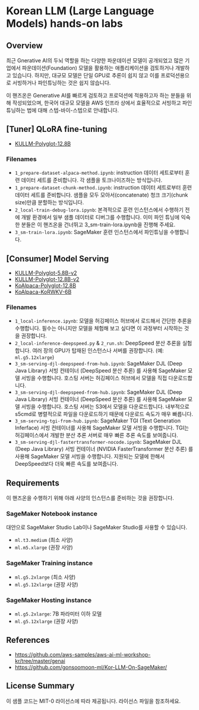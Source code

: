 # Korean LLM (Large Language Models) hands-on labs

## Overview

최근 Gnerative AI의 두뇌 역할을 하는 다양한 파운데이션 모델이 공개되었고 많은 기업에서 파운데이션(Foundation) 모델을 활용하는 애플리케이션을 검토하거나 개발하고 있습니다. 
하지만, 대규모 모델은 단일 GPU로 추론이 쉽지 않고 이를 프로덕션용으로 서빙하거나 파인튜닝하는 것은 쉽지 않습니다.

이 핸즈온은 Generative AI를 빠르게 검토하고 프로덕션에 적용하고자 하는 분들을 위해 작성되었으며, 한국어 대규모 모델을 AWS 인프라 상에서 효율적으로 서빙하고 파인튜닝하는 법에 대해 스텝-바이-스텝으로 안내합니다.

## [Tuner] QLoRA fine-tuning 
- [KULLM-Polyglot-12.8B](fine-tuning)

### Filenames
- `1_prepare-dataset-alpaca-method.ipynb`: instruction 데이터 세트로부터 훈련 데이터 세트를 준비합니다. 각 샘플을 토크나이즈하는 방식입니다.
- `1_prepare-dataset-chunk-method.ipynb`: instruction 데이터 세트로부터 훈련 데이터 세트를 준비합니다. 샘플을 모두 모아서(concatenate) 청크 크기(chunk size)만큼 분할하는 방식입니다.
- `2_local-train-debug-lora.ipynb`: 본격적으로 훈련 인스턴스에서 수행하기 전에 개발 환경에서 일부 샘플 데이터로 디버그를 수행합니다. 이미 파인 튜닝에 익숙한 분들은 이 핸즈온을 건너뛰고 3_sm-train-lora.ipynb을 진행해 주세요.
- `3_sm-train-lora.ipynb`: SageMaker 훈련 인스턴스에서 파인튜닝을 수행합니다. 

## [Consumer] Model Serving

- [KULLM-Polyglot-5.8B-v2](kullm-polyglot-5.8b)
- [KULLM-Polyglot-12.8B-v2](kullm-polyglot-12.8b)
- [KoAlpaca-Polyglot-12.8B](koalpaca-polyglot-12.8b)
- [KoAlpaca-KoRWKV-6B](koalpaca-korwkv-6b)

### Filenames
- `1_local-inference.ipynb`: 모델을 허깅페이스 허브에서 로드해서 간단한 추론을 수행합니다. 필수는 아니지만 모델을 체험해 보고 싶다면 이 과정부터 시작하는 것을 권장합니다.
- `2_local-inference-deepspeed.py` & `2_run.sh`: DeepSpeed 분산 추론을 실험합니다. 여러 장의 GPU가 탑재된 인스턴스나 서버를 권장합니다. (예: `ml.g5.12xlarge`)
- `3_sm-serving-djl-deepspeed-from-hub.ipynb`: SageMaker DJL (Deep Java Library) 서빙 컨테이너 (DeepSpeed 분산 추론) 를 사용해 SageMaker 모델 서빙을 수행합니다. 호스팅 서버는 허깅페이스 허브에서 모델을 직접 다운로드합니다.
- `3_sm-serving-djl-deepspeed-from-hub.ipynb`: SageMaker DJL (Deep Java Library) 서빙 컨테이너 (DeepSpeed 분산 추론) 를 사용해 SageMaker 모델 서빙을 수행합니다. 호스팅 서버는 S3에서 모델을 다운로드합니다. 내부적으로 s5cmd로 병렬적으로 파일을 다운로드하기 때문에 다운로드 속도가 매우 빠릅니다.
- `3_sm-serving-tgi-from-hub.ipynb`: SageMaker TGI (Text Generation Inferface) 서빙 컨테이너를 사용해 SageMaker 모델 서빙을 수행합니다. TGI는 허깅페이스에서 개발한 분산 추론 서버로 매우 빠른 추론 속도를 보여줍니다.
- `3_sm-serving-djl-fastertransformer-nocode.ipynb`: SageMaker DJL (Deep Java Library) 서빙 컨테이너 (NVIDIA FasterTransformer 분산 추론) 를 사용해 SageMaker 모델 서빙을 수행합니다. 지원되는 모델에 한해서 DeepSpeed보다 더욱 빠른 속도를 보여줍니다.

## Requirements

이 핸즈온을 수행하기 위해 아래 사양의 인스턴스를 준비하는 것을 권장합니다.

### SageMaker Notebook instance
대안으로 SageMaker Studio Lab이나 SageMaker Studio를 사용할 수 있습니다.
- `ml.t3.medium` (최소 사양)
- `ml.m5.xlarge` (권장 사양)

### SageMaker Training instance
- `ml.g5.2xlarge` (최소 사양)
- `ml.g5.12xlarge` (권장 사양)

### SageMaker Hosting instance
- `ml.g5.2xlarge`: 7B 파라미터 이하 모델
- `ml.g5.12xlarge` (권장 사양)

## References
- https://github.com/aws-samples/aws-ai-ml-workshop-kr/tree/master/genai
- https://github.com/gonsoomoon-ml/Kor-LLM-On-SageMaker/

## License Summary

이 샘플 코드는 MIT-0 라이선스에 따라 제공됩니다. 라이선스 파일을 참조하세요.